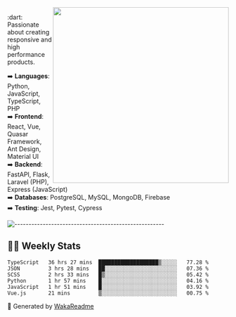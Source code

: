 <img src="https://github-readme-stats.vercel.app/api?username=iguit0&show_icons=true&include_all_commits=true&count_private=true&theme=dracula" min-width="400px" max-width="400px" width="400px" align="right" />

<p align="left"> 
  :dart: Passionate about creating responsive and high performance products.
</p>

<p align="left">
  ➡️ <strong>Languages</strong>: Python, JavaScript, TypeScript, PHP<br>
  ➡️ <strong>Frontend</strong>: React, Vue, Quasar Framework, Ant Design, Material UI<br>
  ➡️ <strong>Backend</strong>: FastAPI, Flask, Laravel (PHP), Express (JavaScript)<br>
  ➡️ <strong>Databases</strong>: PostgreSQL, MySQL, MongoDB, Firebase<br>
  ➡️ <strong>Testing</strong>: Jest, Pytest, Cypress<br>
</p>

![-----------------------------------------------------](https://raw.githubusercontent.com/andreasbm/readme/master/assets/lines/vintage.png)

## :man_technologist: Weekly Stats
<!--START_SECTION:waka-->

```text
TypeScript   36 hrs 27 mins  ███████████████████▒░░░░░   77.28 %
JSON         3 hrs 28 mins   ██░░░░░░░░░░░░░░░░░░░░░░░   07.36 %
SCSS         2 hrs 33 mins   █▒░░░░░░░░░░░░░░░░░░░░░░░   05.42 %
Python       1 hr 57 mins    █░░░░░░░░░░░░░░░░░░░░░░░░   04.16 %
JavaScript   1 hr 51 mins    █░░░░░░░░░░░░░░░░░░░░░░░░   03.92 %
Vue.js       21 mins         ▒░░░░░░░░░░░░░░░░░░░░░░░░   00.75 %
```

<!--END_SECTION:waka-->

🚀 Generated by [WakaReadme](https://github.com/athul/waka-readme)
